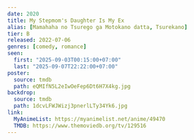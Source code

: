 ```yaml
---
date: 2020
title: My Stepmom's Daughter Is My Ex
alias: [Mamahaha no Tsurego ga Motokano datta, Tsurekano]
tier: B
released: 2022-07-06
genres: [comedy, romance]
seen:
  first: "2025-09-03T00:15:00+07:00"
  last: "2025-09-07T22:22:00+07:00"
poster:
  source: tmdb
  path: eQMIfN5L2eIwOeFep6Dt6H7X4kg.jpg
backdrop:
  source: tmdb
  path: 1dcvLFWJWizj3pnerlLTy34Yk6.jpg
link:
  MyAnimeList: https://myanimelist.net/anime/49470
  TMDB: https://www.themoviedb.org/tv/129516
---
```

